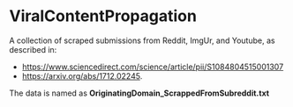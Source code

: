 # ViralContentPropagation

A collection of scraped submissions from Reddit, ImgUr, and Youtube, as described in:
  - https://www.sciencedirect.com/science/article/pii/S1084804515001307
  - https://arxiv.org/abs/1712.02245.

The data is named as **OriginatingDomain_ScrappedFromSubreddit.txt**
